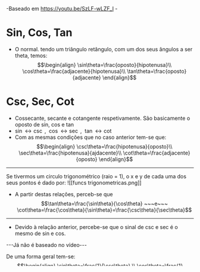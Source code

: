 -Baseado em https://youtu.be/SzLF-wLZF_I -

# Sin, Cos, Tan
- O normal. tendo um triângulo retângulo, com um dos seus ângulos a ser theta, temos:
$$\begin{align}
\sin\theta=\frac{oposto}{hipotenusa}\\
\cos\theta=\frac{adjacente}{hipotenusa}\\
\tan\theta=\frac{oposto}{adjacente}
\end{align}$$

# Csc, Sec, Cot
- Cossecante, secante e cotangente respetivamente. São basicamente o oposto de sin, cos e tan
- $\sin \leftrightarrow \csc~,~~ \cos \leftrightarrow \sec ~,~~ \tan \leftrightarrow \cot$
- Com as mesmas condições que no caso anterior tem-se que:
$$\begin{align}
\csc\theta=\frac{hipotenusa}{oposto}\\
\sec\theta=\frac{hipotenusa}{ajdacente}\\
\cot\theta=\frac{adjacente}{oposto}
\end{align}$$
---
Se tivermos um circulo trigonométrico (raio = 1), o x e y de cada uma dos seus pontos é dado por:
![[funcs trigonometricas.png]]
- A partir destas relações, perceb-se que
$$\tan\theta=\frac{\sin\theta}{\cos\theta} ~~~e~~~ \cot\theta=\frac{\cos\theta}{\sin\theta}=\frac{\csc\theta}{\sec\theta}$$

---
- Devido à relação anterior, percebe-se que o sinal de csc e sec é o mesmo de sin e cos.

---Já não é baseado no vídeo---

De uma forma geral tem-se:
$$\begin{align}
\sin\theta=\frac{1}{\csc\theta} \\
\cos\theta=\frac{1}{\sec\theta} \\
\tan\theta=\frac{1}{\cot\theta}
\end{align}$$
### Derivadas
![[tabela trigonometricas.png]]
- Obviamente, no sentido contrário temos as integrais, desde que juntemos o C. Exemplo:
$$\int \cos x=\sin x +C$$
### Trig Identities
![[identidades trigonometricas.png]]

### Link para INDEX de AR1
[[AR1 - INDEX]]


$$\Large Teorema~de~Prima$$
$$\Large\sqrt[3]{x}=\sqrt{x}$$


$$\Large Teorema~de~Nunes~da~Silva~(Helena)$$
$$\text{Sendo $x$ um número natural, representativo de um número de dias, tal que $x=24y$ (em que $y$ é um número de horas), temos que}$$
$$x=24y ~~\leftrightarrow~~ x=12y$$

#anal1 #trigonometria #matematica 